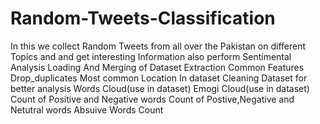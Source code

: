# Random-Tweets-Classification
In this we collect Random Tweets from all over the Pakistan on different Topics and and get interesting Information also perform Sentimental Analysis 
Loading And Merging of Dataset Extraction Common Features
Drop_duplicates
Most common Location In dataset
Cleaning Dataset for better analysis
Words Cloud(use in dataset)
Emogi Cloud(use in dataset)
Count of Positive and Negative words
Count of Postive,Negative and Netutral words
Absuive Words Count
